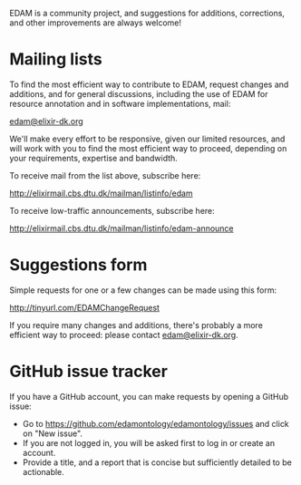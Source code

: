 EDAM is a community project, and suggestions for additions, corrections, and other improvements are always welcome! 


# <a name="mailinglists"></a>Mailing lists
To find the most efficient way to contribute to EDAM, request changes and additions, and for general discussions, including the use of EDAM for resource annotation and in software implementations, mail:

edam@elixir-dk.org

We'll make every effort to be responsive, given our limited resources, and will work with you to find the most efficient way to proceed, depending on your requirements, expertise and bandwidth.  

To receive mail from the list above, subscribe here:

http://elixirmail.cbs.dtu.dk/mailman/listinfo/edam

To receive low-traffic announcements, subscribe here:

http://elixirmail.cbs.dtu.dk/mailman/listinfo/edam-announce


# Suggestions form
Simple requests for one or a few changes can be made using this form:

http://tinyurl.com/EDAMChangeRequest 

If you require many changes and additions, there's probably a more efficient way to proceed: please contact edam@elixir-dk.org.


# GitHub issue tracker
If you have a GitHub account, you can make requests by opening a GitHub issue:
- Go to https://github.com/edamontology/edamontology/issues and click on "New issue".
- If you are not logged in, you will be asked first to log in or create an account.
- Provide a title, and a report that is concise but sufficiently detailed to be actionable.

